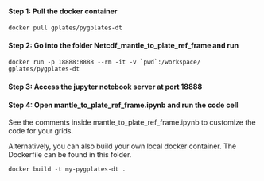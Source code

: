 #### Step 1: Pull the docker container 

`docker pull gplates/pygplates-dt`

#### Step 2: Go into the folder Netcdf_mantle_to_plate_ref_frame and run

``docker run -p 18888:8888 --rm -it -v `pwd`:/workspace/ gplates/pygplates-dt``

#### Step 3: Access the jupyter notebook server at port 18888

#### Step 4: Open mantle_to_plate_ref_frame.ipynb and run the code cell

See the comments inside mantle_to_plate_ref_frame.ipynb to customize the code for your grids.

Alternatively, you can also build your own local docker container. The Dockerfile can be found in this folder. 

`docker build -t my-pygplates-dt .`

